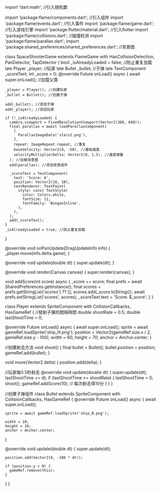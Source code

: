 import 'dart:math'; //引入随机数

import 'package:flame/components.dart'; //引入组件
import 'package:flame/events.dart'; //引入事件
import 'package:flame/game.dart'; //引入游戏引擎
import 'package:flutter/material.dart'; //引入flutter
import 'package:flame/collisions.dart'; //碰撞检测
import 'package:flame/parallax.dart';
import 'package:shared_preferences/shared_preferences.dart'; //背景图

class SpaceShooterGame extends FlameGame
    with HasCollisionDetection, PanDetector, TapDetector {
  bool _isAlreadyLoaded = false; //防止重复加载
  late Player _player; //玩家
  late Bullet _bullet; //子弹
  late TextComponent _scoreText;
  int _score = 0;
  @override
  Future<void> onLoad() async {
    await super.onLoad(); //加载父类

    _player = Player(); //创建玩家
    _bullet = Bullet(); //创建子弹

    add(_bullet); //添加子弹
    add(_player); //添加玩家

    if (!_isAlreadyLoaded) {
      camera.viewport = FixedResolutionViewport(Vector2(360, 640));
      final parallax = await loadParallaxComponent(
        [
          ParallaxImageData('stars1.png'),
        ],
        repeat: ImageRepeat.repeat, //重复
        baseVelocity: Vector2(0, -50), //基础速度
        velocityMultiplierDelta: Vector2(0, 1.5), //速度增量
      ); //加载背景图
      add(parallax); //添加背景组件

      _scoreText = TextComponent(
        text: 'Score: 0',
        position: Vector2(10, 10),
        textRenderer: TextPaint(
          style: const TextStyle(
            color: Colors.white,
            fontSize: 12,
            fontFamily: 'BungeeInline',
          ),
        ),
      );
      add(_scoreText);
    }
    _isAlreadyLoaded = true; //防止重复加载
  }

  @override
  void onPanUpdate(DragUpdateInfo info) {
    _player.move(info.delta.game);
  }

  @override
  void update(double dt) {
    super.update(dt);
  }

  @override
  void render(Canvas canvas) {
    super.render(canvas);
  }

  void addScore(int score) async {
    _score += score;
    final prefs = await SharedPreferences.getInstance();
    final scores = prefs.getStringList('scores') ?? [];
    scores.add(_score.toString());
    await prefs.setStringList('scores', scores);
    _scoreText.text = 'Score: $_score';
  }
}

class Player extends SpriteComponent
    with CollisionCallbacks, HasGameRef<SpaceShooterGame> {
  //發射子彈的間隔時間
  double shootRate = 0.5;
  double lastShootTime = 0;

  @override
  Future<void> onLoad() async {
    await super.onLoad();
    sprite = await gameRef.loadSprite('ship_H.png');
    position = Vector2(gameRef.size.x / 2, gameRef.size.y - 100);
    width = 60;
    height = 70;
    anchor = Anchor.center;
  }

//创建射击方法
  void shoot() {
    final bullet = Bullet();
    bullet.position = position;
    gameRef.add(bullet);
  }

  void move(Vector2 delta) {
    position.add(delta);
  }

  //玩家每0.5秒射击
  @override
  void update(double dt) {
    super.update(dt);
    lastShootTime += dt;
    if (lastShootTime >= shootRate) {
      lastShootTime = 0;
      shoot();
      gameRef.addScore(10); // 每次射击得10分
    }
  }
}

//创建子弹组件
class Bullet extends SpriteComponent
    with CollisionCallbacks, HasGameRef<SpaceShooterGame> {
  @override
  Future<void> onLoad() async {
    await super.onLoad();

    sprite = await gameRef.loadSprite('ship_B.png');

    width = 10;
    height = 10;
    anchor = Anchor.center;
  }

  @override
  void update(double dt) {
    super.update(dt);

    position.add(Vector2(0, -100 * dt));

    if (position.y < 0) {
      gameRef.remove(this);
    }
  }
}
